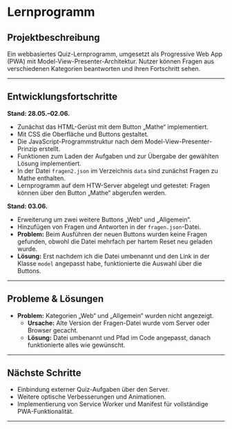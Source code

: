# Lernprogramm

## Projektbeschreibung
Ein webbasiertes Quiz-Lernprogramm, umgesetzt als Progressive Web App (PWA) mit Model-View-Presenter-Architektur. Nutzer können Fragen aus verschiedenen Kategorien beantworten und ihren Fortschritt sehen.

---

## Entwicklungsfortschritte

**Stand: 28.05.–02.06.**
- Zunächst das HTML-Gerüst mit dem Button „Mathe“ implementiert.
- Mit CSS die Oberfläche und Buttons gestaltet.
- Die JavaScript-Programmstruktur nach dem Model-View-Presenter-Prinzip erstellt.
- Funktionen zum Laden der Aufgaben und zur Übergabe der gewählten Lösung implementiert.
- In der Datei `fragen2.json` im Verzeichnis `data` sind zunächst Fragen zu Mathe enthalten.
- Lernprogramm auf dem HTW-Server abgelegt und getestet: Fragen können über den Button „Mathe“ abgerufen werden.

**Stand: 03.06.**
- Erweiterung um zwei weitere Buttons „Web“ und „Allgemein“.
- Hinzufügen von Fragen und Antworten in der `fragen.json`-Datei.
- **Problem:** Beim Ausführen der neuen Buttons wurden keine Fragen gefunden, obwohl die Datei mehrfach per hartem Reset neu geladen wurde.
- **Lösung:** Erst nachdem ich die Datei umbenannt und den Link in der Klasse `model` angepasst habe, funktionierte die Auswahl über die Buttons.

---

## Probleme & Lösungen

- **Problem:** Kategorien „Web“ und „Allgemein“ wurden nicht angezeigt.
  - **Ursache:** Alte Version der Fragen-Datei wurde vom Server oder Browser gecacht.
  - **Lösung:** Datei umbenannt und Pfad im Code angepasst, danach funktionierte alles wie gewünscht.

---

## Nächste Schritte

- Einbindung externer Quiz-Aufgaben über den Server.
- Weitere optische Verbesserungen und Animationen.
- Implementierung von Service Worker und Manifest für vollständige PWA-Funktionalität.

---
